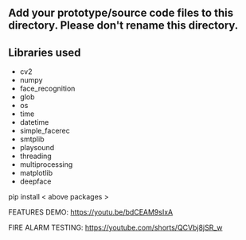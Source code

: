 ## Add your prototype/source code files to this directory. Please don't rename this directory.

## Libraries used
* cv2
* numpy
* face_recognition
* glob
* os
* time 
* datetime
* simple_facerec
* smtplib
* playsound
* threading
* multiprocessing
* matplotlib
* deepface

pip install < above packages >

FEATURES DEMO: https://youtu.be/bdCEAM9sIxA

FIRE ALARM TESTING: https://youtube.com/shorts/QCVbj8jSR_w

